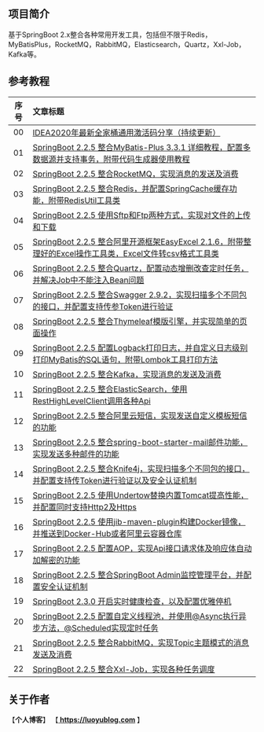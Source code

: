 ## 项目简介
基于SpringBoot 2.x整合各种常用开发工具，包括但不限于Redis，MyBatisPlus，RocketMQ，RabbitMQ，Elasticsearch，Quartz，Xxl-Job，Kafka等。

## 参考教程
|序号|文章标题|
|:---:|:---|
|00|[IDEA2020年最新全家桶通用激活码分享（持续更新）](https://luoyublog.com/article/37)|
|01|[SpringBoot 2.2.5 整合MyBatis-Plus 3.3.1 详细教程，配置多数据源并支持事务，附带代码生成器使用教程](https://www.jianshu.com/p/5e4218d47578)|
|02|[SpringBoot 2.2.5 整合RocketMQ，实现消息的发送及消费](https://www.jianshu.com/p/c66cd3a703dc)|
|03|[SpringBoot 2.2.5 整合Redis，并配置SpringCache缓存功能，附带RedisUtil工具类](https://www.jianshu.com/p/3ba1cb01407b)|
|04|[SpringBoot 2.2.5 使用Sftp和Ftp两种方式，实现对文件的上传和下载](https://www.jianshu.com/p/2b169db088be)|
|05|[SpringBoot 2.2.5 整合阿里开源框架EasyExcel 2.1.6，附带整理好的Excel操作工具类，Excel文件转csv格式工具类](https://www.jianshu.com/p/2fe693313e02)|
|06|[SpringBoot 2.2.5 整合Quartz，配置动态增删改查定时任务，并解决Job中不能注入Bean问题](https://www.jianshu.com/p/ca2bfbdfee68)|
|07|[SpringBoot 2.2.5 整合Swagger 2.9.2，实现扫描多个不同包的接口，并配置支持传参Token进行验证](https://www.jianshu.com/p/7386a0e04ca8)|
|08|[SpringBoot 2.2.5 整合Thymeleaf模版引擎，并实现简单的页面操作](https://www.jianshu.com/p/334e8ce0758e)|
|09|[SpringBoot 2.2.5 配置Logback打印日志，并自定义日志级别打印MyBatis的SQL语句，附带Lombok工具打印方法](https://www.jianshu.com/p/a7f1a33b9825)|
|10|[SpringBoot 2.2.5 整合Kafka，实现消息的发送及消费](https://www.jianshu.com/p/08290d6cbf66)|
|11|[SpringBoot 2.2.5 整合ElasticSearch，使用RestHighLevelClient调用各种Api](https://www.jianshu.com/p/19a820138a47)|
|12|[SpringBoot 2.2.5 整合阿里云短信，实现发送自定义模板短信的功能](https://www.jianshu.com/p/438d5271bf22)|
|13|[SpringBoot 2.2.5 整合spring-boot-starter-mail邮件功能，实现发送多种邮件的功能](https://www.jianshu.com/p/b2e1692555bf)|
|14|[SpringBoot 2.2.5 整合Knife4j，实现扫描多个不同包的接口，并配置支持传Token进行验证以及安全认证机制](https://www.jianshu.com/p/4ccad4e89774)|
|15|[SpringBoot 2.2.5 使用Undertow替换内置Tomcat提高性能，并配置同时支持Http2及Https](https://www.jianshu.com/p/8dcbb610a397)|
|16|[SpringBoot 2.2.5 使用jib-maven-plugin构建Docker镜像，并推送到Docker-Hub或者阿里云容器仓库](https://www.jianshu.com/p/7cd3c9abab48)|
|17|[SpringBoot 2.2.5 配置AOP，实现Api接口请求体及响应体自动加解密的功能](https://www.jianshu.com/p/506c9dcbd29c)|
|18|[SpringBoot 2.2.5 整合SpringBoot Admin监控管理平台，并配置安全认证机制](https://www.jianshu.com/p/f2719a800f38)|
|19|[SpringBoot 2.3.0 开启实时健康检查，以及配置优雅停机](https://www.jianshu.com/p/14e4975a2b7d)|
|20|[SpringBoot 2.2.5 配置自定义线程池，并使用@Async执行异步方法，@Scheduled实现定时任务](https://www.jianshu.com/p/4001ff95dddc)|
|21|[SpringBoot 2.2.5 整合RabbitMQ，实现Topic主题模式的消息发送及消费](https://www.jianshu.com/p/3f61f4ac165f)|
|22|[SpringBoot 2.2.5 整合Xxl-Job，实现各种任务调度](https://www.jianshu.com/p/20ac45a76fde)|

## 关于作者
【<b>个人博客</b>】    【<b><a href="https://luoyublog.com"> https://luoyublog.com </a></b>】<br/>
